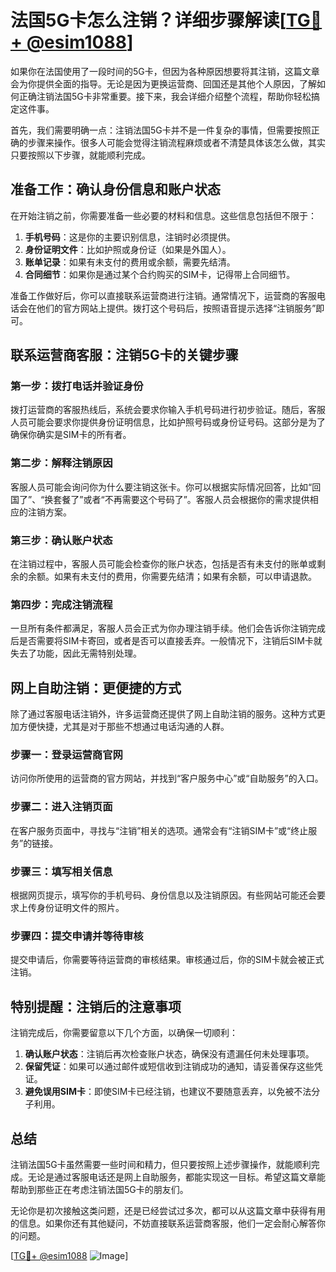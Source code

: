 # 法国5G卡怎么注销？详细步骤解读[[TG💪+ @esim1088](https://t.me/s/esim1088)]

如果你在法国使用了一段时间的5G卡，但因为各种原因想要将其注销，这篇文章会为你提供全面的指导。无论是因为更换运营商、回国还是其他个人原因，了解如何正确注销法国5G卡非常重要。接下来，我会详细介绍整个流程，帮助你轻松搞定这件事。

首先，我们需要明确一点：注销法国5G卡并不是一件复杂的事情，但需要按照正确的步骤来操作。很多人可能会觉得注销流程麻烦或者不清楚具体该怎么做，其实只要按照以下步骤，就能顺利完成。

## 准备工作：确认身份信息和账户状态

在开始注销之前，你需要准备一些必要的材料和信息。这些信息包括但不限于：

1. **手机号码**：这是你的主要识别信息，注销时必须提供。
2. **身份证明文件**：比如护照或身份证（如果是外国人）。
3. **账单记录**：如果有未支付的费用或余额，需要先结清。
4. **合同细节**：如果你是通过某个合约购买的SIM卡，记得带上合同细节。

准备工作做好后，你可以直接联系运营商进行注销。通常情况下，运营商的客服电话会在他们的官方网站上提供。拨打这个号码后，按照语音提示选择“注销服务”即可。

## 联系运营商客服：注销5G卡的关键步骤

### 第一步：拨打电话并验证身份

拨打运营商的客服热线后，系统会要求你输入手机号码进行初步验证。随后，客服人员可能会要求你提供身份证明信息，比如护照号码或身份证号码。这部分是为了确保你确实是SIM卡的所有者。

### 第二步：解释注销原因

客服人员可能会询问你为什么要注销这张卡。你可以根据实际情况回答，比如“回国了”、“换套餐了”或者“不再需要这个号码了”。客服人员会根据你的需求提供相应的注销方案。

### 第三步：确认账户状态

在注销过程中，客服人员可能会检查你的账户状态，包括是否有未支付的账单或剩余的余额。如果有未支付的费用，你需要先结清；如果有余额，可以申请退款。

### 第四步：完成注销流程

一旦所有条件都满足，客服人员会正式为你办理注销手续。他们会告诉你注销完成后是否需要将SIM卡寄回，或者是否可以直接丢弃。一般情况下，注销后SIM卡就失去了功能，因此无需特别处理。

## 网上自助注销：更便捷的方式

除了通过客服电话注销外，许多运营商还提供了网上自助注销的服务。这种方式更加方便快捷，尤其是对于那些不想通过电话沟通的人群。

### 步骤一：登录运营商官网

访问你所使用的运营商的官方网站，并找到“客户服务中心”或“自助服务”的入口。

### 步骤二：进入注销页面

在客户服务页面中，寻找与“注销”相关的选项。通常会有“注销SIM卡”或“终止服务”的链接。

### 步骤三：填写相关信息

根据网页提示，填写你的手机号码、身份信息以及注销原因。有些网站可能还会要求上传身份证明文件的照片。

### 步骤四：提交申请并等待审核

提交申请后，你需要等待运营商的审核结果。审核通过后，你的SIM卡就会被正式注销。

## 特别提醒：注销后的注意事项

注销完成后，你需要留意以下几个方面，以确保一切顺利：

1. **确认账户状态**：注销后再次检查账户状态，确保没有遗漏任何未处理事项。
2. **保留凭证**：如果可以通过邮件或短信收到注销成功的通知，请妥善保存这些凭证。
3. **避免误用SIM卡**：即使SIM卡已经注销，也建议不要随意丢弃，以免被不法分子利用。

## 总结

注销法国5G卡虽然需要一些时间和精力，但只要按照上述步骤操作，就能顺利完成。无论是通过客服电话还是网上自助服务，都能实现这一目标。希望这篇文章能帮助到那些正在考虑注销法国5G卡的朋友们。

无论你是初次接触这类问题，还是已经尝试过多次，都可以从这篇文章中获得有用的信息。如果你还有其他疑问，不妨直接联系运营商客服，他们一定会耐心解答你的问题。

[[TG💪+ @esim1088](https://t.me/s/esim1088) ![Image](https://i.postimg.cc/4NQfJmqS/Snipaste-2025-05-13-00-14-12.png)]